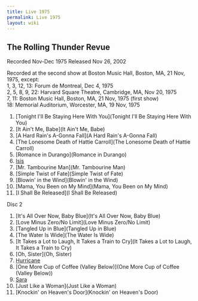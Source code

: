 ```yaml
---
title: Live 1975
permalink: Live 1975
layout: wiki
---
```


<h2>
The Rolling Thunder Revue

</h2>
Recorded Nov-Dec 1975  
Released Nov 26, 2002

Recorded at the second show at Boston Music Hall, Boston, MA, 21 Nov,
1975, except:  
1, 3, 12, 13: Forum de Montreal, Dec 4, 1975  
2, 5, 8, 9, 22: Harvard Square Theatre, Cambridge, MA, Nov 20, 1975  
7, 11: Boston Music Hall, Boston, MA, 21 Nov, 1975 (first show)  
18: Memorial Auditorium, Worcester, MA, 19 Nov, 1975

1.  [Tonight I'll Be Staying Here With
    You](Tonight I'll Be Staying Here With You)
2.  [It Ain't Me, Babe](It Ain't Me, Babe)
3.  [A Hard Rain's A-Gonna Fall](A Hard Rain's A-Gonna Fall)
4.  [The Lonesome Death of Hattie
    Carroll](The Lonesome Death of Hattie Carroll)
5.  [Romance in Durango](Romance in Durango)
6.  [Isis](Isis)
7.  [Mr. Tambourine Man](Mr. Tambourine Man)
8.  [Simple Twist of Fate](Simple Twist of Fate)
9.  [Blowin' in the Wind](Blowin' in the Wind)
10. [Mama, You Been on My Mind](Mama, You Been on My Mind)
11. [I Shall Be Released](I Shall Be Released)

Disc 2

1.  [It's All Over Now, Baby
    Blue](It's All Over Now, Baby Blue)
2.  [Love Minus Zero/No Limit](Love Minus Zero/No Limit)
3.  [Tangled Up in Blue](Tangled Up in Blue)
4.  [The Water Is Wide](The Water Is Wide)
5.  [It Takes a Lot to Laugh, It Takes a Train to
    Cry](It Takes a Lot to Laugh, It Takes a Train to Cry)
6.  [Oh, Sister](Oh, Sister)
7.  [Hurricane](Hurricane)
8.  [One More Cup of Coffee (Valley
    Below)](One More Cup of Coffee (Valley Below))
9.  [Sara](Sara)
10. [Just Like a Woman](Just Like a Woman)
11. [Knockin' on Heaven's Door](Knockin' on Heaven's Door)


